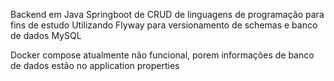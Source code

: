 Backend em Java Springboot de CRUD de linguagens de programação para fins de estudo
Utilizando Flyway para versionamento de schemas e banco de dados MySQL

Docker compose atualmente não funcional, porem informações de banco de dados estão no application properties